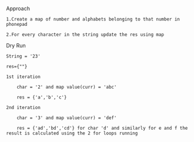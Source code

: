 Approach

    1.Create a map of number and alphabets belonging to that number in phonepad

    2.For every character in the string update the res using map 


Dry Run

    String = '23'

    res={""}

    1st iteration

        char = '2' and map value(curr) = 'abc'

        res = {'a','b','c'}

    2nd iteration

        char = '3' and map value(curr) = 'def'

        res = {'ad','bd','cd'} for char 'd' and similarly for e and f the result is calculated using the 2 for loops running